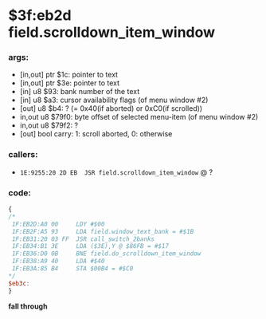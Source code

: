 ﻿# $3f:eb2d field.scrolldown_item_window

### args:
+	[in,out] ptr $1c: pointer to text
+	[in,out] ptr $3e: pointer to text
+	[in] u8 $93: bank number of the text
+	[in] u8 $a3: cursor availability flags (of menu window #2)
+	[out] u8 $b4: ? (= 0x40(if aborted) or 0xC0(if scrolled))
+	in,out u8 $79f0: byte offset of selected menu-item (of menu window #2)
+   in,out u8 $79f2: ?
+	[out] bool carry: 1: scroll aborted, 0: otherwise

### callers:
+	`1E:9255:20 2D EB  JSR field.scrolldown_item_window` @ ?

### code:
```js
{
/*
 1F:EB2D:A0 00     LDY #$00
 1F:EB2F:A5 93     LDA field.window_text_bank = #$1B
 1F:EB31:20 03 FF  JSR call_switch_2banks
 1F:EB34:B1 3E     LDA ($3E),Y @ $86FB = #$17
 1F:EB36:D0 0B     BNE field.do_scrolldown_item_window
 1F:EB38:A9 40     LDA #$40
 1F:EB3A:85 B4     STA $00B4 = #$C0
*/
$eb3c:
}
```

**fall through**